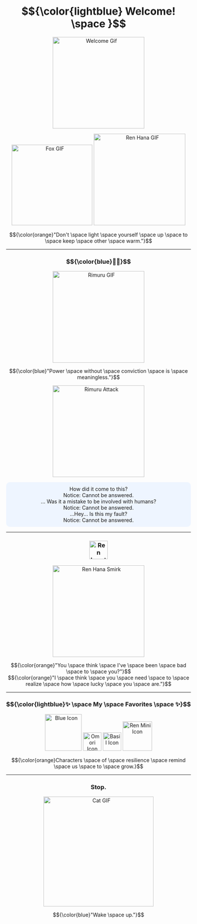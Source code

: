 <h1 align="center"> 
  $${\color{lightblue} Welcome! \space }$$
</h1>

<p align="center">
    <img src="https://gifdb.com/images/thumbnail/rimuru-gif-file-654kb-iqw9o5e39ywiozt8.gif" alt="Welcome Gif" width="250">
</p>


<p align="center">
    <img src="https://s5.ezgif.com/tmp/ezgif-5-dad34b8785.gif" alt="Fox GIF" width="220">
    <img src="https://i.pinimg.com/originals/6b/c9/f3/6bc9f3db21f74b406b8df0fb159ef3e0.gif" alt="Ren Hana GIF" width="250">

</div>

</p>

<p align="center">
  $${\color{orange}"Don't \space light \space yourself \space up \space to \space keep \space other \space warm."}$$
</p>

---

<h3 align="center">
  $${\color{blue}💙💙}$$
</h3>

<p align="center">
    <img src="https://mishatventures.wordpress.com/wp-content/uploads/2019/01/tumblr_pkpttujtz21u86t2qo3_500.gif" alt="Rimuru GIF" width="250">
</p>

<p align="center">
  $${\color{blue}"Power \space without \space conviction \space is \space meaningless."}$$
</p>

<p align="center">
 <img src="https://media1.tenor.com/m/aeEfTsQUsIQAAAAd/great-sage.gif" alt="Rimuru Attack" width="250">
</p>
    
<p align="center" style="background: #eef5ff; padding: 10px; border-radius: 10px;">
  How did it come to this?<br>
  Notice: Cannot be answered.<br>
  ... Was it a mistake to be involved with humans?<br>
  Notice: Cannot be answered.<br>
  ...Hey... Is this my fault?<br>
  Notice: Cannot be answered.
</p>

---

<h3 align="center">
  <img src="https://media.tenor.com/TvMipbzNxQEAAAAi/renhana-ren.gif" alt="Ren heart" width="50">
</h3>

<p align="center">
    <img src="https://media.tenor.com/7bHOSEEX8xoAAAAi/ren-hana-boyfriend-to-death.gif" alt="Ren Hana Smirk" width="250">
</p>

<p align="center">
  $${\color{orange}"You \space think \space I've \space been \space bad \space to \space you?"}$$<br>
  $${\color{orange}"I \space think \space you \space need \space to \space realize \space how \space lucky \space you \space are."}$$
</p>

---

<h3 align="center">
  $${\color{lightblue}✨ \space My \space Favorites \space ✨}$$
</h3>

<p align="center">
    <img src="https://tenor.com/view/lawren-lawrence-oleander-ren-hana-btd2-boyfriend-to-death-gif-14790024302071879923.gif" alt="Blue Icon" width="100">
    <img src="https://media.tenor.com/K3e8uUmjBFAAAAAi/omori.gif" alt="Omori Icon" width="50">
    <img src="https://media.tenor.com/fBuI6W-ls0cAAAAi/basil-omori.gif" alt="Basil Icon" width="50">
    <img src="https://media.tenor.com/byuqJlqamOAAAAAi/ren-hana-boyfriend-to-death.gif" alt="Ren Mini Icon" width="80">
</p>

<p align="center">
  $${\color{orange}Characters \space of \space resilience \space remind \space us \space to \space grow.}$$
</p>

---

<h3 align="center">
  Stop.
</h3>

<p align="center">
    <img src="https://media.tenor.com/93tDn9zeswoAAAAi/mewo-sleep-sprite-mewo.gif" alt="Cat GIF" width="300">
</p>

<p align="center">
  $${\color{blue}"Wake \space up."}$$
</p>
